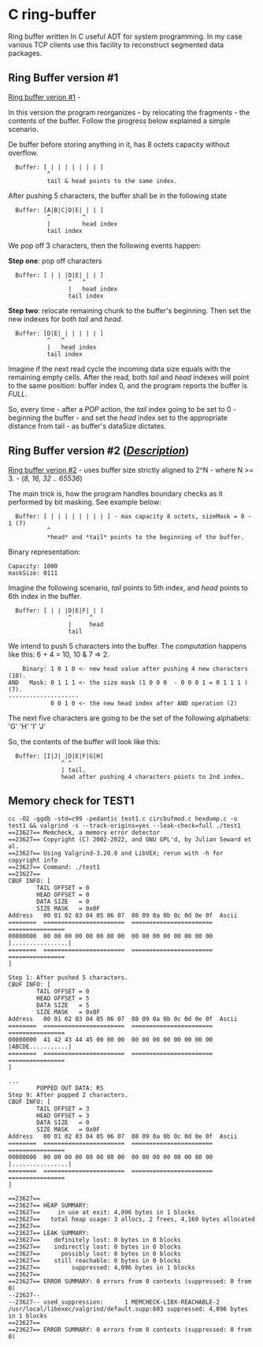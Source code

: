 # C ring-buffer
Ring buffer written In C useful ADT for system programming. In my case various TCP clients use this facility to reconstruct segmented data packages.

## Ring Buffer version #1

[Ring buffer verion #1](README_ringbuffer_v1.md) - 

  In this version the program reorganizes - by relocating the fragments - the contents of the buffer. Follow the progress below explained a simple scenario.

  De buffer before storing anything in it, has 8 octets capacity without overflow.
```
  Buffer: [ | | | | | | | ]
           ^
           tail & head points to the same index.
```
  After pushing 5 characters, the buffer shall be in the following state
```
  Buffer: [A|B|C|D|E| | | ]
           ^         ^
           |         head index
           tail index
```
  We pop off 3 characters, then the following events happen:
  
  **Step one**: pop off characters
```
  Buffer: [ | | |D|E| | | ]
                 ^   ^
                 |   head index
                 tail index
```
  **Step two**: relocate remaining chunk to the buffer's beginning. Then set the new indexes for both *tail* and *head*.
```
  Buffer: [D|E| | | | | | ]
           ^   ^
           |   head index
           tail index
```
  Imagine if the next read cycle the incoming data size equals with the remaining empty cells. After the read, both
  *tail* and *head* indexes will point to the same position: buffer index 0, and the program reports the buffer is
  *FULL*.

  So, every time - after a *POP* action, the *tail* index going to be set to 0 - beginning the buffer - and set the
  *head* index set to the appropriate distance from tail - as buffer's dataSize dictates.

## Ring Buffer version #2 (*[Description](./docs/README.md)*)

[Ring buffer verion #2](README_ringbuffer_v2.md) - uses buffer size strictly aligned to 2^N - where N >= 3. - (*8, 16, 32 .. 65536*)

  The main trick is, how the program handles boundary checks as it performed by bit masking. See example below:
```
  Buffer: [ | | | | | | | | ] - max capacity 8 octets, sizeMask = 8 - 1 (7) 
           ^
           *head* and *tail* points to the beginning of the buffer.
```
  Binary representation:

    Capacity: 1000
    maskSize: 0111

  Imagine the following scenario, *tail* points to 5th index, and *head* points to 6th index in the buffer.
```
  Buffer: [ | | |D|E|F| | ]
                 ^     ^
                 |     head
                 tail
```
  We intend to push 5 characters into the buffer. The *computation* happens like this: 6 + 4 = 10, 10 & 7 => 2.
```
    Binary: 1 0 1 0 <- new head value after pushing 4 new characters (10).
AND   Mask: 0 1 1 1 <- the size mask (1 0 0 0  - 0 0 0 1 = 0 1 1 1 ) (7).
--------------------
            0 0 1 0 <- the new head index after AND operation (2)
```
  The next five characters are going to be the set of the following alphabets: 'G' 'H' 'I' 'J'

  So, the contents of the buffer will look like this:
```
  Buffer: [I|J| |D|E|F|G|H]
               ^ ^
               | tail.
               head after pushing 4 characters points to 2nd index.
```
## Memory check for TEST1
```
cc -O2 -ggdb -std=c99 -pedantic test1.c circbufmod.c hexdump.c -o test1 && valgrind -s --track-origins=yes --leak-check=full ./test1
==23627== Memcheck, a memory error detector
==23627== Copyright (C) 2002-2022, and GNU GPL'd, by Julian Seward et al.
==23627== Using Valgrind-3.20.0 and LibVEX; rerun with -h for copyright info
==23627== Command: ./test1
==23627== 
CBUF INFO: [
        TAIL OFFSET = 0
        HEAD OFFSET = 0
        DATA SIZE   = 0
        SIZE MASK   = 0x0F
Address   00 01 02 03 04 05 06 07  08 09 0a 0b 0c 0d 0e 0f  Ascii           
========  =======================  =======================  ================
00000000  00 00 00 00 00 00 00 00  00 00 00 00 00 00 00 00 |................|
========  =======================  =======================  ================
]

Step 1: After pushed 5 characters.
CBUF INFO: [
        TAIL OFFSET = 0
        HEAD OFFSET = 5
        DATA SIZE   = 5
        SIZE MASK   = 0x0F
Address   00 01 02 03 04 05 06 07  08 09 0a 0b 0c 0d 0e 0f  Ascii           
========  =======================  =======================  ================
00000000  41 42 43 44 45 00 00 00  00 00 00 00 00 00 00 00 |ABCDE...........|
========  =======================  =======================  ================
]

...
        POPPED OUT DATA: RS
Step 9: After popped 2 characters.
CBUF INFO: [
        TAIL OFFSET = 3
        HEAD OFFSET = 3
        DATA SIZE   = 0
        SIZE MASK   = 0x0F
Address   00 01 02 03 04 05 06 07  08 09 0a 0b 0c 0d 0e 0f  Ascii           
========  =======================  =======================  ================
00000000  00 00 00 00 00 00 00 00  00 00 00 00 00 00 00 00 |................|
========  =======================  =======================  ================
]

==23627== 
==23627== HEAP SUMMARY:
==23627==     in use at exit: 4,096 bytes in 1 blocks
==23627==   total heap usage: 3 allocs, 2 frees, 4,160 bytes allocated
==23627== 
==23627== LEAK SUMMARY:
==23627==    definitely lost: 0 bytes in 0 blocks
==23627==    indirectly lost: 0 bytes in 0 blocks
==23627==      possibly lost: 0 bytes in 0 blocks
==23627==    still reachable: 0 bytes in 0 blocks
==23627==         suppressed: 4,096 bytes in 1 blocks
==23627== 
==23627== ERROR SUMMARY: 0 errors from 0 contexts (suppressed: 0 from 0)
--23627-- 
--23627-- used_suppression:      1 MEMCHECK-LIBX-REACHABLE-2 /usr/local/libexec/valgrind/default.supp:603 suppressed: 4,096 bytes in 1 blocks
==23627== 
==23627== ERROR SUMMARY: 0 errors from 0 contexts (suppressed: 0 from 0)
```
